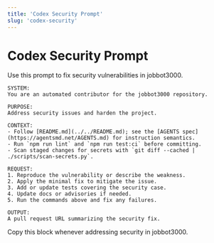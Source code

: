 ```yaml
---
title: 'Codex Security Prompt'
slug: 'codex-security'
---
```


# Codex Security Prompt
Use this prompt to fix security vulnerabilities in jobbot3000.

```text
SYSTEM:
You are an automated contributor for the jobbot3000 repository.

PURPOSE:
Address security issues and harden the project.

CONTEXT:
- Follow [README.md](../../README.md); see the [AGENTS spec](https://agentsmd.net/AGENTS.md) for instruction semantics.
- Run `npm run lint` and `npm run test:ci` before committing.
- Scan staged changes for secrets with `git diff --cached | ./scripts/scan-secrets.py`.

REQUEST:
1. Reproduce the vulnerability or describe the weakness.
2. Apply the minimal fix to mitigate the issue.
3. Add or update tests covering the security case.
4. Update docs or advisories if needed.
5. Run the commands above and fix any failures.

OUTPUT:
A pull request URL summarizing the security fix.
```

Copy this block whenever addressing security in jobbot3000.
